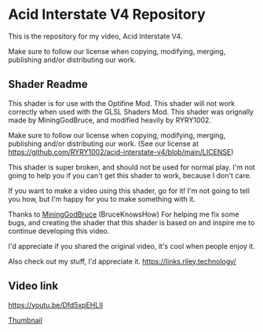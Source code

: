 # Acid Interstate V4 Repository

This is the repository for my video, Acid Interstate V4.

Make sure to follow our license when copying, modifying, merging, publishing and/or distributing our work.

## Shader Readme

This shader is for use with the Optifine Mod. This shader will not work correctly when used with the GLSL Shaders Mod.
This shader was orignally made by MiningGodBruce, and modified heavily by RYRY1002.

Make sure to follow our license when copying, modifying, merging, publishing and/or distributing our work.
(See our license at https://github.com/RYRY1002/acid-interstate-v4/blob/main/LICENSE)

This shader is super broken, and should not be used for normal play.
I'm not going to help you if you can't get this shader to work, because I don't care.

If you want to make a video using this shader, go for it!
I'm not going to tell you how, but I'm happy for you to make something with it.

Thanks to [MiningGodBruce](https://www.youtube.com/user/MiningGodBruce) (BruceKnowsHow)
For helping me fix some bugs, and creating the shader that this shader is based on and inspire me to continue developing this video.

I'd appreciate if you shared the original video, it's cool when people enjoy it.

Also check out my stuff, I'd appreciate it.
https://links.riley.technology/

## Video link

https://youtu.be/Dfd5xpEHLII

[Thumbnail](https://media.discordapp.net/attachments/707908516567973898/799861220907810826/Thumbnail.png)
